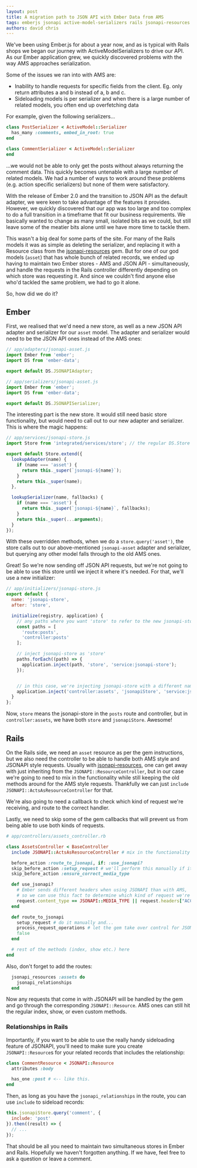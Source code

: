 ```yaml
---
layout: post
title: A migration path to JSON API with Ember Data from AMS
tags: emberjs jsonapi active-model-serializers rails jsonapi-resources
authors: david chris
---
```


We've been using Ember.js for about a year now, and as is typical with Rails
shops we began our journey with ActiveModelSerializers to drive our API.
As our Ember application grew, we quickly discovered problems with the way AMS
approaches serialization.

Some of the issues we ran into with AMS are:

  - Inability to handle requests for specific fields from the client. Eg. only
    return attributes a and b instead of a, b and c.
  - Sideloading models is per serializer and when there is a large number of
    related models, you often end up overfetching data

For example, given the following serializers...

```ruby
class PostSerializer < ActiveModel::Serializer
  has_many :comments, embed_in_root: true
end

class CommentSerializer < ActiveModel::Serializer
end
```

...we would not be able to only get the posts without always returning the comment
data. This quickly becomes untenable with a large number of related models. We had
a number of ways to work around these problems (e.g. action specific serializers) but
none of them were satisfactory.

With the release of Ember 2.0 and the transition to JSON API as the default adapter, we
were keen to take advantage of the features it provides. However, we quickly discovered that
our app was too large and too complex to do a full transition in a timeframe that fit
our business requirements. We basically wanted to change as many small, isolated bits as we could,
but still leave some of the meatier bits alone until we have more time to tackle them.

This wasn't a big deal for some parts of the site. For many of the Rails models
it was as simple as deleting the serializer, and replacing it with a Resource class from
the [jsonapi-resources](https://github.com/cerebris/jsonapi-resources) gem.
But for one of our god models (`asset`) that has whole bunch of related records,
we ended up having to maintain two Ember stores - AMS and JSON API - simultaneously, and handle
the requests in the Rails controller differently depending on which store was requesting it.
And since we couldn't find anyone else who'd tackled the same problem, we had to go it alone.

So, how did we do it?

## Ember

First, we realised that we'd need a new store, as well as a new JSON API adapter and serializer for our `asset` model.
The adapter and serializer would need to be the JSON API ones instead of the AMS ones:

```javascript
// app/adapters/jsonapi-asset.js
import Ember from 'ember';
import DS from 'ember-data';

export default DS.JSONAPIAdapter;
```

```javascript
// app/serializers/jsonapi-asset.js
import Ember from 'ember';
import DS from 'ember-data';

export default DS.JSONAPISerializer;
```

The interesting part is the new store. It would still need basic store functionality,
but would need to call out to our new adapter and serializer. This is where the magic happens:

```javascript
// app/services/jsonapi-store.js
import Store from 'integrated/services/store'; // the regular DS.Store

export default Store.extend({
  lookupAdapter(name) {
    if (name === 'asset') {
      return this._super(`jsonapi-${name}`);
    }
    return this._super(name);
  },

  lookupSerializer(name, fallbacks) {
    if (name === 'asset') {
      return this._super(`jsonapi-${name}`, fallbacks);
    }
    return this._super(...arguments);
  }
});
```

With these overridden methods, when we do a `store.query('asset')`,
the store calls out to our above-mentioned `jsonapi-asset`
adapter and serializer, but querying any other model falls through to the old AMS ones.

Great! So we're now sending off JSON API requests, but we're not going to
 be able to use this store until we inject it where it's needed.
For that, we'll use a new initializer:

```javascript
// app/initializers/jsonapi-store.js
export default {
  name: 'jsonapi-store',
  after: 'store',

  initialize(registry, application) {
    // any paths where you want 'store' to refer to the new jsonapi-store
    const paths = [
      'route:posts',
      'controller:posts'
    ];

    // inject jsonapi-store as 'store'
    paths.forEach((path) => {
      application.inject(path, 'store', 'service:jsonapi-store');
    });


    // in this case, we're injecting jsonapi-store with a different name
    application.inject('controller:assets', 'jsonapiStore', 'service:jsonapi-store');
  }
};
```

Now, `store` means the jsonapi-store in the `posts` route and controller,
but in `controller:assets`, we have both `store` and `jsonapiStore`. Awesome!

## Rails

On the Rails side, we need an `asset` resource as per the gem instructions, but we also need
the controller to be able to handle both AMS style and JSONAPI style requests.
Usually with [jsonapi-resources](https://github.com/cerebris/jsonapi-resources), one can get away with
just inheriting from the `JSONAPI::ResourceController`, but in our case we're going to need to mix in the functionality
while still keeping the old methods around for the AMS style requests. Thankfully we can just `include JSONAPI::ActsAsResourceController` for that.

We're also going to need a callback to check which kind of request we're receiving, and route to the correct handler.

Lastly, we need to skip some of the gem callbacks that will prevent us from being able to use both kinds of requests.

```ruby
# app/controllers/assets_controller.rb

class AssetsController < BaseController
  include JSONAPI::ActsAsResourceController # mix in the functionality

  before_action :route_to_jsonapi, if: :use_jsonapi?
  skip_before_action :setup_request # we'll perform this manually if it's JSONAPI
  skip_before_action :ensure_correct_media_type

  def use_jsonapi?
    # Ember sends different headers when using JSONAPI than with AMS,
    # so we can use this fact to determine which kind of request we're receiving
    request.content_type == JSONAPI::MEDIA_TYPE || request.headers["ACCEPT"] == JSONAPI::MEDIA_TYPE
  end

  def route_to_jsonapi
    setup_request # do it manually and...
    process_request_operations # let the gem take over control for JSONAPI
    false
  end

  # rest of the methods (index, show etc.) here
end
```

Also, don't forget to add the routes:

```ruby
  jsonapi_resources :assets do
    jsonapi_relationships
  end
```

Now any requests that come in with JSONAPI will be handled by the gem and go through the corresponding `JSONAPI::Resource`.
AMS ones can still hit the regular index, show, or even custom methods.

### Relationships in Rails

Importantly, if you want to be able to use the really handy sideloading feature of JSONAPI, you'll need to make sure you create `JSONAPI::Resource`s for your related records that includes the relationship:

```ruby
class CommentResource < JSONAPI::Resource
  attributes :body

  has_one :post # <-- like this.
end
```

Then, as long as you have the `jsonapi_relationships` in the route, you can use `include` to sideload records:

```javascript
this.jsonapiStore.query('comment', {
  include: 'post'
}).then((result) => {
  // ...
});
```

That should be all you need to maintain two simultaneous stores in Ember and Rails. Hopefully we haven't forgotten anything. If we have, feel free to ask a question or leave a comment.
